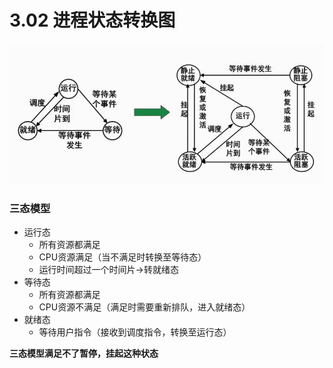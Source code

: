 # 3.02  进程状态转换图

![](imgs/0302_1.png)

### 三态模型

* 运行态
  * 所有资源都满足
  * CPU资源满足（当不满足时转换至等待态）
  * 运行时间超过一个时间片->转就绪态
* 等待态
  * 所有资源都满足
  * CPU资源不满足（满足时需要重新排队，进入就绪态）
* 就绪态
  * 等待用户指令（接收到调度指令，转换至运行态）



**三态模型满足不了暂停，挂起这种状态**

